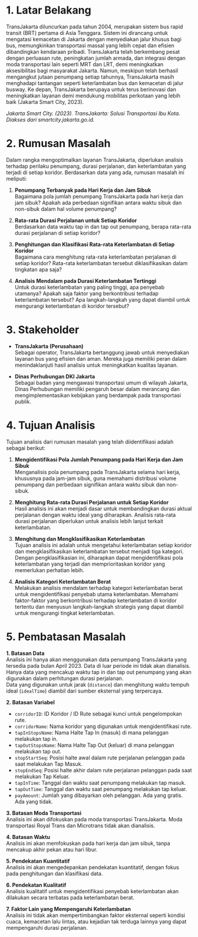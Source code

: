 # 1. Latar Belakang  

TransJakarta diluncurkan pada tahun 2004, merupakan sistem bus rapid transit (BRT) pertama di Asia Tenggara. Sistem ini dirancang untuk mengatasi kemacetan di Jakarta dengan menyediakan jalur khusus bagi bus, memungkinkan transportasi massal yang lebih cepat dan efisien dibandingkan kendaraan pribadi. TransJakarta telah berkembang pesat dengan perluasan rute, peningkatan jumlah armada, dan integrasi dengan moda transportasi lain seperti MRT dan LRT, demi meningkatkan aksesibilitas bagi masyarakat Jakarta. Namun, meskipun telah berhasil mengangkut jutaan penumpang setiap tahunnya, TransJakarta masih menghadapi tantangan seperti keterlambatan bus dan kemacetan di jalur busway. Ke depan, TransJakarta berupaya untuk terus berinovasi dan meningkatkan layanan demi mendukung mobilitas perkotaan yang lebih baik (Jakarta Smart City, 2023).

*Jakarta Smart City. (2023). TransJakarta: Solusi Transportasi Ibu Kota. Diakses dari smartcity.jakarta.go.id.*

# 2. Rumusan Masalah
Dalam rangka mengoptimalkan layanan TransJakarta, diperlukan analisis terhadap perilaku penumpang, durasi perjalanan, dan keterlambatan yang terjadi di setiap koridor. Berdasarkan data yang ada, rumusan masalah ini meliputi:

1. **Penumpang Terbanyak pada Hari Kerja dan Jam Sibuk**  
   Bagaimana pola jumlah penumpang TransJakarta pada hari kerja dan jam sibuk? Apakah ada perbedaan signifikan antara waktu sibuk dan non-sibuk dalam hal volume penumpang?

2. **Rata-rata Durasi Perjalanan untuk Setiap Koridor**  
   Berdasarkan data waktu tap in dan tap out penumpang, berapa rata-rata durasi perjalanan di setiap koridor?

3. **Penghitungan dan Klasifikasi Rata-rata Keterlambatan di Setiap Koridor**  
   Bagaimana cara menghitung rata-rata keterlambatan perjalanan di setiap koridor? Rata-rata keterlambatan tersebut diklasifikasikan dalam tingkatan apa saja?

4. **Analisis Mendalam pada Durasi Keterlambatan Tertinggi**  
   Untuk durasi keterlambatan yang paling tinggi, apa penyebab utamanya? Apakah saja faktor yang berkontribusi terhadap keterlambatan tersebut? Apa langkah-langkah yang dapat diambil untuk mengurangi keterlambatan di koridor tersebut?

# 3. Stakeholder
- **TransJakarta (Perusahaan)**  
  Sebagai operator, TransJakarta bertanggung jawab untuk menyediakan layanan bus yang efisien dan aman. Mereka juga memiliki peran dalam menindaklanjuti hasil analisis untuk meningkatkan kualitas layanan.

- **Dinas Perhubungan DKI Jakarta**  
  Sebagai badan yang mengawasi transportasi umum di wilayah Jakarta, Dinas Perhubungan memiliki pengaruh besar dalam merancang dan mengimplementasikan kebijakan yang berdampak pada transportasi publik.

# 4. Tujuan Analisis

Tujuan analisis dari rumusan masalah yang telah diidentifikasi adalah sebagai berikut:

1. **Mengidentifikasi Pola Jumlah Penumpang pada Hari Kerja dan Jam Sibuk**  
   Menganalisis pola penumpang pada TransJakarta selama hari kerja, khususnya pada jam-jam sibuk, guna memahami distribusi volume penumpang dan perbedaan signifikan antara waktu sibuk dan non-sibuk.

2. **Menghitung Rata-rata Durasi Perjalanan untuk Setiap Koridor**  
   Hasil analisis ini akan menjadi dasar untuk membandingkan durasi aktual perjalanan dengan waktu ideal yang diharapkan. Analisis rata-rata durasi perjalanan diperlukan untuk analisis lebih lanjut terkait keterlambatan.

3. **Menghitung dan Mengklasifikasikan Keterlambatan**  
   Tujuan analisis ini adalah untuk mengetahui keterlambatan setiap koridor dan mengklasifikasikan keterlambatan tersebut menjadi tiga kategori. Dengan pengklasifikasian ini, diharapkan dapat mengidentifikasi pola keterlambatan yang terjadi dan memprioritaskan koridor yang memerlukan perhatian lebih.

4. **Analisis Kategori Keterlambatan Berat**  
   Melakukan analisis mendalam terhadap kategori keterlambatan berat untuk mengidentifikasi penyebab utama keterlambatan. Memahami faktor-faktor yang berkontribusi terhadap keterlambatan di koridor tertentu dan menyusun langkah-langkah strategis yang dapat diambil untuk mengurangi tingkat keterlambatan.

# 5. Pembatasan Masalah  
**1. Batasan Data**  
Analisis ini hanya akan menggunakan data penumpang TransJakarta yang tersedia pada bulan April 2023. Data di luar periode ini tidak akan dianalisis.  
Hanya data yang mencakup waktu tap in dan tap out penumpang yang akan digunakan dalam perhitungan durasi perjalanan.  
Data yang digunakan untuk jarak (`distance`) dan menghitung waktu tempuh ideal (`idealTime`) diambil dari sumber eksternal yang terpercaya.  

**2. Batasan Variabel**  
- `corridorID`: ID Koridor / ID Rute sebagai kunci untuk pengelompokan rute.  
- `corridorName`: Nama koridor yang digunakan untuk mengidentifikasi rute.  
- `tapInStopsName`: Nama Halte Tap In (masuk) di mana pelanggan melakukan tap in.  
- `tapOutStopsName`: Nama Halte Tap Out (keluar) di mana pelanggan melakukan tap out.  
- `stopStartSeq`: Posisi halte awal dalam rute perjalanan pelanggan pada saat melakukan Tap Masuk.  
- `stopEndSeq`: Posisi halte akhir dalam rute perjalanan pelanggan pada saat melakukan Tap Keluar.  
- `tapInTime`: Tanggal dan waktu saat penumpang melakukan tap masuk.  
- `tapOutTime`: Tanggal dan waktu saat penumpang melakukan tap keluar.  
- `payAmount`: Jumlah yang dibayarkan oleh pelanggan. Ada yang gratis. Ada yang tidak.  

**3. Batasan Moda Transportasi**  
Analisis ini akan difokuskan pada moda transportasi TransJakarta. Moda transportasi Royal Trans dan Microtrans tidak akan dianalisis.

**4. Batasan Waktu**  
Analisis ini akan memfokuskan pada hari kerja dan jam sibuk, tanpa mencakup akhir pekan atau hari libur.  

**5. Pendekatan Kuantitatif**  
Analisis ini akan mengedepankan pendekatan kuantitatif, dengan fokus pada penghitungan dan klasifikasi data.  

**6. Pendekatan Kualitatif**  
Analisis kualitatif untuk mengidentifikasi penyebab keterlambatan akan dilakukan secara terbatas pada keterlambatan berat.  

**7. Faktor Lain yang Mempengaruhi Keterlambatan**  
Analisis ini tidak akan mempertimbangkan faktor eksternal seperti kondisi cuaca, kemacetan lalu lintas, atau kejadian tak terduga lainnya yang dapat mempengaruhi durasi perjalanan.

